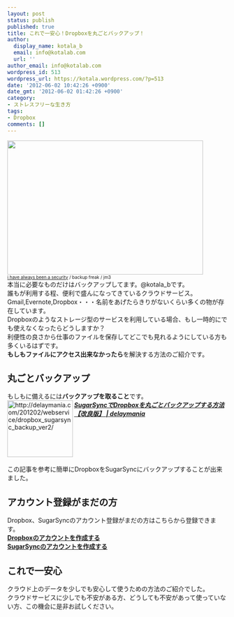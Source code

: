 ```yaml
---
layout: post
status: publish
published: true
title: これで一安心！Dropboxを丸ごとバックアップ！
author:
  display_name: kotala_b
  email: info@kotalab.com
  url: ''
author_email: info@kotalab.com
wordpress_id: 513
wordpress_url: https://kotala.wordpress.com/?p=513
date: '2012-06-02 10:42:26 +0900'
date_gmt: '2012-06-02 01:42:26 +0900'
category:
- ストレスフリーな生き方
tags:
- Dropbox
comments: []
---
```

<p><a href="https://kotalab.com/wp-content/uploads/backUp_120602.jpg" target="_blank"><img src="https://kotalab.com/wp-content/uploads/backUp_120602.jpg" alt="" title="backUp_120602" width="448" height="307" class="alignnone size-full wp-image-1237" /></a><br />
<span style="font-size:10px;"><a href="http://www.flickr.com/photos/jm3/330155936/" target="_blank">i have always been a security</a> / backup freak / jm3</span><br />
本当に必要なものだけはバックアップしてます。@kotala_bです。<br />
誰もが利用する程、便利で盛んになってきているクラウドサービス。<br />
Gmail,Evernote,Dropbox・・・名前をあげたらきりがないくらい多くの物が存在しています。<br />
Dropboxのようなストレージ型のサービスを利用している場合、もし一時的にでも使えなくなったらどうしますか？<br />
利便性の良さから仕事のファイルを保存してどこでも見れるようにしている方も多くいるはずです。<br />
<strong>もしもファイルにアクセス出来なかったら</strong>を解決する方法のご紹介です。<br />
<!--more--></p>
<h2>丸ごとバックアップ</h2>
<p>もしもに備えるには<strong>バックアップを取ること</strong>です。<br />
<a href="http://delaymania.com/201202/webservice/dropbox_sugarsync_backup_ver2/"><img title="SugarSyncでDropboxを丸ごとバックアップする方法【改良版】 | delaymania" src="http://capture.heartrails.com/150x130/shadow?http://delaymania.com/201202/webservice/dropbox_sugarsync_backup_ver2/" alt="http://delaymania.com/201202/webservice/dropbox_sugarsync_backup_ver2/" width="150" height="130" align="left" /></a><em><strong><a href="http://delaymania.com/201202/webservice/dropbox_sugarsync_backup_ver2/" target="_blank">SugarSyncでDropboxを丸ごとバックアップする方法【改良版】 | delaymania</a></strong></em><br style="clear:both;" /><br />
この記事を参考に簡単にDropboxをSugarSyncにバックアップすることが出来ました。</p>
<h2>アカウント登録がまだの方</h2>
<p>Dropbox、SugarSyncのアカウント登録がまだの方はこちらから登録できます。<br />
<a href="http://db.tt/BXcySQmO" target="_blank"><strong>Dropboxのアカウントを作成する</strong></a><br />
<a href="https://www.sugarsync.com/referral?rf=cip5ao68im3ij&amp;utm_source=website&amp;utm_medium=web&amp;utm_campaign=referral&amp;shareEvent=483056" target="_blank"><strong>SugarSyncのアカウントを作成する</strong></a></p>
<h2>これで一安心</h2>
<p>クラウド上のデータを少しでも安心して使うための方法のご紹介でした。<br />
クラウドサービスに少しでも不安がある方、どうしても不安があって使っていない方、この機会に是非お試しください。</p>
